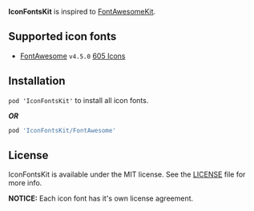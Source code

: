 **IconFontsKit** is inspired to [FontAwesomeKit](https://github.com/PrideChung/FontAwesomeKit).

## Supported icon fonts

+ [FontAwesome](http://fontawesome.io) `v4.5.0` [605 Icons](http://fontawesome.io/icons/)

## Installation

`pod 'IconFontsKit'` to install all icon fonts.

***OR***

```ruby
pod 'IconFontsKit/FontAwesome'
```

## License

IconFontsKit is available under the MIT license. See the [LICENSE](LICENSE) file for more info.

**NOTICE:** Each icon font has it's own license agreement.
